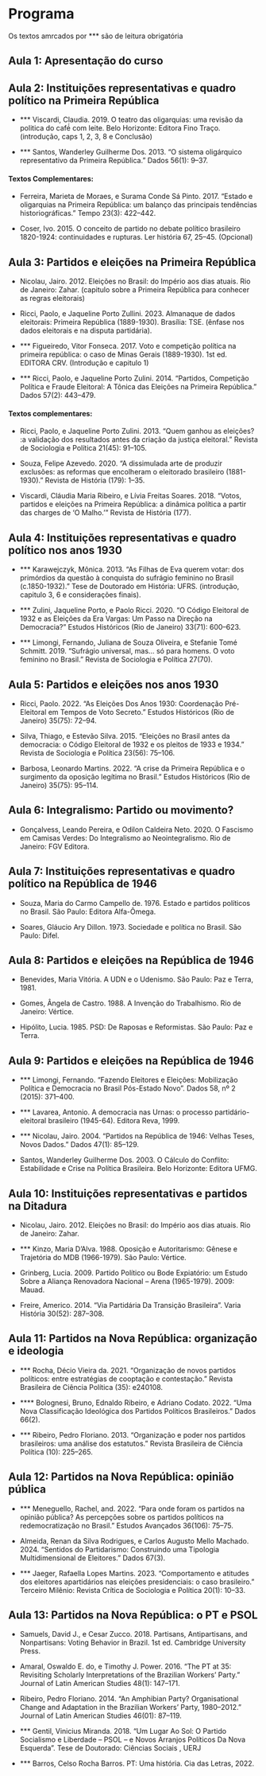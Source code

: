 # Programa

Os textos amrcados por *** são de leitura obrigatória


## Aula 1: Apresentação do curso


## Aula 2:  Instituições representativas e quadro político na Primeira República

- *** Viscardi, Claudia. 2019. O teatro das oligarquias: uma revisão da politica do café́ com leite. Belo Horizonte: Editora Fino Traço. (introdução, caps 1, 2, 3, 8 e Conclusão)

- *** Santos, Wanderley Guilherme Dos. 2013. “O sistema oligárquico representativo da Primeira República.” Dados 56(1): 9–37. 

#### Textos Complementares: 

- Ferreira, Marieta de Moraes, e Surama Conde Sá Pinto. 2017. “Estado e oligarquias na Primeira República: um balanço das principais tendências historiográficas.” Tempo 23(3): 422–442.

- Coser, Ivo. 2015. O conceito de partido no debate político brasileiro 1820-1924: continuidades e rupturas. Ler história 67, 25–45. (Opcional)


## Aula 3: Partidos e eleições na Primeira República 

-  Nicolau, Jairo. 2012. Eleições no Brasil: do Império aos dias atuais. Rio de Janeiro: Zahar.  (capitulo sobre a Primeira República para conhecer as regras eleitorais)

- Ricci, Paolo, e Jaqueline Porto Zullini. 2023. Almanaque de dados eleitorais: Primeira República (1889-1930). Brasília: TSE. (ênfase nos dados eleitorais e na disputa partidária).

- *** Figueiredo, Vitor Fonseca. 2017. Voto e competição política na primeira república: o caso de Minas Gerais (1889-1930). 1st ed. EDITORA CRV. (Introdução e capitulo 1)

- *** Ricci, Paolo, e Jaqueline Porto Zulini. 2014. “Partidos, Competição Política e Fraude Eleitoral: A Tônica das Eleições na Primeira República.” Dados 57(2): 443–479. 

#### Textos complementares: 

- Ricci, Paolo, e Jaqueline Porto Zulini. 2013. “Quem ganhou as eleições? :a validação dos resultados antes da criação da justiça eleitoral.” Revista de Sociologia e Política 21(45): 91–105.

- Souza, Felipe Azevedo. 2020. “A dissimulada arte de produzir exclusões: as reformas que encolheram o eleitorado brasileiro (1881-1930).” Revista de História (179): 1–35.

- Viscardi, Cláudia Maria Ribeiro, e Lívia Freitas Soares. 2018. “Votos, partidos e eleições na Primeira República: a dinâmica política a partir das charges de ‘O Malho.’” Revista de História (177).

## Aula 4:  Instituições representativas e quadro político nos anos 1930

- ***  Karawejczyk, Mônica. 2013. “As Filhas de Eva querem votar: dos primórdios da questão à conquista do sufrágio feminino no Brasil (c.1850-1932).” Tese de Doutorado em História: UFRS. (introdução, capitulo 3, 6 e considerações finais).

- *** Zulini, Jaqueline Porto, e Paolo Ricci. 2020. “O Código Eleitoral de 1932 e as Eleições da Era Vargas: Um Passo na Direção na Democracia?” Estudos Históricos (Rio de Janeiro) 33(71): 600–623.

- *** Limongi, Fernando, Juliana de Souza Oliveira, e Stefanie Tomé Schmitt. 2019. “Sufrágio universal, mas... só para homens. O voto feminino no Brasil.” Revista de Sociologia e Política 27(70).


## Aula 5: Partidos e eleições nos anos 1930

- Ricci, Paolo. 2022. “As Eleições Dos Anos 1930: Coordenação Pré-Eleitoral em Tempos de Voto Secreto.” Estudos Históricos (Rio de Janeiro) 35(75): 72–94.

- Silva, Thiago, e Estevão Silva. 2015. “Eleições no Brasil antes da democracia: o Código Eleitoral de 1932 e os pleitos de 1933 e 1934.” Revista de Sociologia e Política 23(56): 75–106.

- Barbosa, Leonardo Martins. 2022. “A crise da Primeira República e o surgimento da oposição legítima no Brasil.” Estudos Históricos (Rio de Janeiro) 35(75): 95–114.

## Aula 6: Integralismo: Partido ou movimento?

- Gonçalvess, Leando Pereira, e Odilon Caldeira Neto. 2020. O Fascismo em Camisas Verdes: Do Integralismo ao Neointegralismo. Rio de Janeiro: FGV Editora.


## Aula 7:  Instituições representativas e quadro político na República de 1946

- Souza, Maria do Carmo Campello de. 1976. Estado e partidos políticos no Brasil. São Paulo: Editora Alfa-Ômega.

- Soares, Gláucio Ary Dillon. 1973. Sociedade e política no Brasil. São Paulo: Difel.


## Aula 8: Partidos e eleições na República de 1946

- Benevides, Maria Vitória. A UDN e o Udenismo. São Paulo: Paz e Terra, 1981.

- Gomes, Ângela de Castro. 1988. A Invenção do Trabalhismo. Rio de Janeiro: Vértice.

- Hipólito, Lucia. 1985. PSD: De Raposas e Reformistas. São Paulo: Paz e Terra.


## Aula 9:  Partidos e eleições na República de 1946

- *** Limongi, Fernando. “Fazendo Eleitores e Eleições: Mobilização Política e Democracia no Brasil Pós-Estado Novo”. Dados 58, nº 2 (2015): 371–400. 

- *** Lavarea, Antonio. A democracia nas Urnas: o processo partidário-eleitoral brasileiro (1945-64). Editora Reva, 1999.

- *** Nicolau, Jairo. 2004. “Partidos na República de 1946: Velhas Teses, Novos Dados.” Dados 47(1): 85–129.
  
-  Santos, Wanderley Guilherme Dos. 2003. O Cálculo do Conflito: Estabilidade e Crise na Política Brasileira. Belo Horizonte: Editora UFMG.


## Aula 10:  Instituições representativas e partidos na Ditadura

- Nicolau, Jairo. 2012. Eleições no Brasil: do Império aos dias atuais. Rio de Janeiro: Zahar.

- *** Kinzo, Maria D’Alva. 1988. Oposição e Autoritarismo: Gênese e Trajetória do MDB (1966-1979). São Paulo: Vértice.

- Grinberg, Lucia. 2009. Partido Político ou Bode Expiatório: um Estudo Sobre a Aliança Renovadora Nacional – Arena (1965-1979). 2009: Mauad.

- Freire, Americo. 2014. “Via Partidária Da Transição Brasileira”. Varia História 30(52): 287–308. 


## Aula 11: Partidos na Nova República: organização e ideologia

- *** Rocha, Décio Vieira da. 2021. “Organização de novos partidos políticos: entre estratégias de cooptação e contestação.” Revista Brasileira de Ciência Política (35): e240108. 

- ****  Bolognesi, Bruno, Ednaldo Ribeiro, e Adriano Codato. 2022. “Uma Nova Classificação Ideológica dos Partidos Políticos Brasileiros.” Dados 66(2).

- *** Ribeiro, Pedro Floriano. 2013. “Organização e poder nos partidos brasileiros: uma análise dos estatutos.” Revista Brasileira de Ciência Política (10): 225–265.


## Aula 12:  Partidos na Nova República: opinião pública

- *** Meneguello, Rachel, and. 2022. “Para onde foram os partidos na opinião pública? As percepções sobre os partidos políticos na redemocratização no Brasil.” Estudos Avançados 36(106): 75–75. 

- Almeida, Renan da Silva Rodrigues, e Carlos Augusto Mello Machado. 2024. “Sentidos do Partidarismo: Construindo uma Tipologia Multidimensional de Eleitores.” Dados 67(3).

- *** Jaeger, Rafaella Lopes Martins. 2023. “Comportamento e atitudes dos eleitores apartidários nas eleições presidenciais: o caso brasileiro.” Terceiro Milênio: Revista Crítica de Sociologia e Política 20(1): 10–33.


## Aula 13: Partidos na Nova República: o PT e PSOL

- Samuels, David J., e Cesar Zucco. 2018. Partisans, Antipartisans, and Nonpartisans: Voting Behavior in Brazil. 1st ed. Cambridge University Press.

- Amaral, Oswaldo E. do, e Timothy J. Power. 2016. “The PT at 35: Revisiting Scholarly Interpretations of the Brazilian Workers’ Party.” Journal of Latin American Studies 48(1): 147–171.

- Ribeiro, Pedro Floriano. 2014. “An Amphibian Party? Organisational Change and Adaptation in the Brazilian Workers’ Party, 1980–2012.” Journal of Latin American Studies 46(01): 87–119. 

- *** Gentil, Vinicius Miranda. 2018. “Um Lugar Ao Sol: O Partido Socialismo e Liberdade – PSOL – e Novos Arranjos Políticos Da Nova Esquerda”. Tese de Doutorado: Ciências Sociais , UERJ

- *** Barros, Celso Rocha Barros. PT: Uma história. Cia das Letras, 2022.








